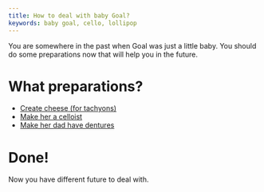 ```yaml
---
title: How to deal with baby Goal?
keywords: baby goal, cello, lollipop
---
```


You are somewhere in the past when Goal was just a little baby. You should do some preparations now that will help you in the future.

# What preparations?
 - [Create cheese (for tachyons)](040-cheese.md)
 - [Make her a celloist](050-cello.md)
 - [Make her dad have dentures](070-dentures.md)

# Done!
Now you have different future to deal with.
